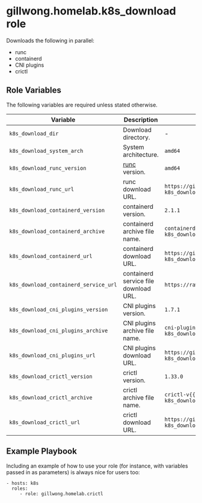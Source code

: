 gillwong.homelab.k8s_download role
=========

Downloads the following in parallel:

- runc
- containerd
- CNI plugins
- crictl

Role Variables
--------------

The following variables are required unless stated otherwise.

| Variable | Description | Default |
| -- | -- | -- |
| `k8s_download_dir` | Download directory. | - |
| `k8s_download_system_arch` | System architecture. | `amd64` |
| `k8s_download_runc_version` | [runc](https://github.com/opencontainers/runc) version. | `amd64` |
| `k8s_download_runc_url` | runc download URL. | `https://github.com/opencontainers/runc/releases/download/v{{ k8s_download_runc_version }}/runc.{{ k8s_download_system_arch }}` |
| `k8s_download_containerd_version` | containerd version. | `2.1.1` |
| `k8s_download_containerd_archive` | containerd archive file name. | `containerd-{{ k8s_download_containerd_version }}-linux-{{ k8s_download_system_arch }}.tar.gz` |
| `k8s_download_containerd_url` | containerd download URL. | `https://github.com/containerd/containerd/releases/download/v{{ k8s_download_containerd_version }}/{{ k8s_download_containerd_archive }}` |
| `k8s_download_containerd_service_url` | containerd service file download URL. | `https://raw.githubusercontent.com/containerd/containerd/main/containerd.service` |
| `k8s_download_cni_plugins_version` | CNI plugins version. | `1.7.1` |
| `k8s_download_cni_plugins_archive` | CNI plugins archive file name. | `cni-plugins-linux-{{ k8s_download_system_arch }}-v{{ k8s_download_cni_plugins_version }}.tgz` |
| `k8s_download_cni_plugins_url` | CNI plugins download URL. | `https://github.com/containernetworking/plugins/releases/download/v{{ k8s_download_cni_plugins_version }}/{{ k8s_download_cni_plugins_archive }}` |
| `k8s_download_crictl_version` | crictl version. | `1.33.0` |
| `k8s_download_crictl_archive` | crictl archive file name. | `crictl-v{{ k8s_downloadcrictl_version }}-linux-{{ k8s_downloadcrictl_system_arch }}.tar.gz` |
| `k8s_download_crictl_url` | crictl download URL. | `https://github.com/kubernetes-sigs/cri-tools/releases/download/v{{ k8s_downloadcrictl_version }}/{{ k8s_downloadcrictl_archive }}` |

Example Playbook
----------------

Including an example of how to use your role (for instance, with variables passed in as parameters) is always nice for users too:

    - hosts: k8s
      roles:
         - role: gillwong.homelab.crictl
